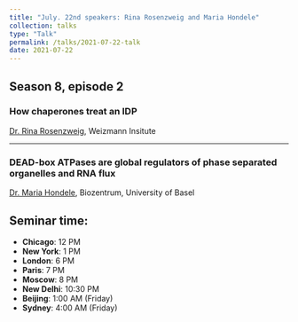 ```yaml
---
title: "July. 22nd speakers: Rina Rosenzweig and Maria Hondele"
collection: talks
type: "Talk"
permalink: /talks/2021-07-22-talk
date: 2021-07-22
---
```



## Season 8, episode 2

### How chaperones treat an IDP
[Dr. Rina Rosenzweig](http://www.weizmann.ac.il/CSB/Rosenzweig/home), Weizmann Insitute

---

### DEAD-box ATPases are global regulators of phase separated organelles and RNA flux
[Dr. Maria Hondele](https://www.biozentrum.unibas.ch/research/research-groups/research-groups-a-z/overview/unit/research-group-maria-hondele), Biozentrum, University of Basel

## Seminar time:
* **Chicago**: 12 PM
* **New York**: 1 PM
* **London**: 6 PM
* **Paris**: 7 PM
* **Moscow**: 8 PM
* **New Delhi**: 10:30 PM
* **Beijing**: 1:00 AM (Friday)
* **Sydney**: 4:00 AM (Friday)





